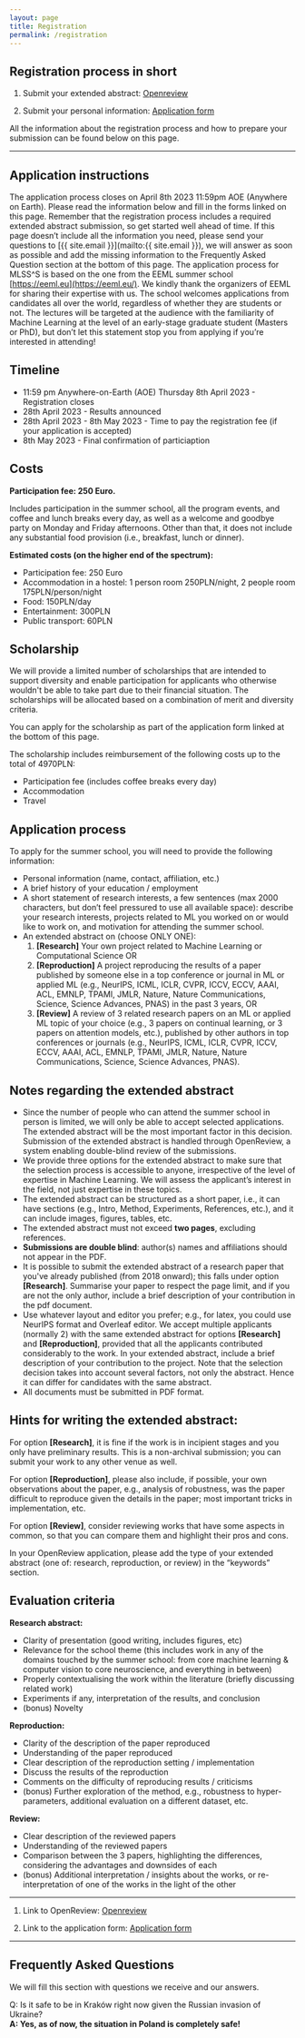 ```yaml
---
layout: page
title: Registration
permalink: /registration
---
```



## Registration process in short

1) Submit your extended abstract: <a href="https://openreview.net/group?id=MLinPL.org/2023/MLSS" class="btn btn-default btn-lg"><i class="fa-solid fa-file-pdf"></i> <span class="network-name">Openreview</span></a>

2) Submit your personal information: <a href="https://forms.office.com/e/zR57si49sE" class="btn btn-default btn-lg"><i class="fa-solid fa-table-list"></i> <span class="network-name">Application form</span></a>

All the information about the registration process and how to prepare your submission can be found below on this page.


---


## Application instructions

The application process closes on April 8th 2023 11:59pm AOE (Anywhere on Earth).
Please read the information below and fill in the forms linked on this page.
Remember that the registration process includes a required extended abstract submission, so get started well ahead of time.
If this page doesn’t include all the information you need, please send your questions to [{{ site.email }}](mailto:{{ site.email }}), we will answer as soon as possible and add the missing information to the Frequently Asked Question section at the bottom of this page.
The application process for MLSS^S is based on the one from the EEML summer school [https://eeml.eu](https://eeml.eu/). We kindly thank the organizers of EEML for sharing their expertise with us. 
The school welcomes applications from candidates all over the world, regardless of whether they are students or not. The lectures will be targeted at the audience with the familiarity of Machine Learning at the level of an early-stage graduate student (Masters or PhD), but don’t let this statement stop you from applying if you’re interested in attending!


## Timeline

- 11:59 pm Anywhere-on-Earth (AOE) Thursday 8th April 2023 - Registration closes
- 28th April 2023 - Results announced
- 28th April 2023 - 8th May 2023 - Time to pay the registration fee (if your application is accepted)
- 8th May 2023 - Final confirmation of particiaption


## Costs

**Participation fee: 250 Euro.**

Includes participation in the summer school, all the program events, and coffee and lunch breaks every day, as well as a welcome and goodbye party on Monday and Friday afternoons.
Other than that, it does not include any substantial food provision (i.e., breakfast, lunch or dinner).

**Estimated costs (on the higher end of the spectrum):**

- Participation fee: 250 Euro
- Accommodation in a hostel: 1 person room 250PLN/night, 2 people room 175PLN/person/night
- Food: 150PLN/day
- Entertainment: 300PLN
- Public transport: 60PLN 


## Scholarship

We will provide a limited number of scholarships that are intended to support diversity and enable participation for applicants who otherwise wouldn't be able to take part due to their financial situation.
The scholarships will be allocated based on a combination of merit and diversity criteria.

You can apply for the scholarship as part of the application form linked at the bottom of this page.

The scholarship includes reimbursement of the following costs up to the total of 4970PLN:
- Participation fee (includes coffee breaks every day)
- Accommodation
- Travel


## Application process

To apply for the summer school, you will need to provide the following information:

- Personal information (name, contact, affiliation, etc.)
- A brief history of your education / employment
- A short statement of research interests, a few sentences (max 2000 characters, but don’t feel pressured to use all available space): describe your research interests, projects related to ML you worked on or would like to work on, and motivation for attending the summer school.
- An extended abstract on (choose ONLY ONE):
  1. **[Research]** Your own project related to Machine Learning or Computational Science OR
  2. **[Reproduction]** A project reproducing the results of a paper published by someone else in a top conference or journal in ML or applied ML (e.g., NeurIPS, ICML, ICLR, CVPR, ICCV, ECCV, AAAI, ACL, EMNLP, TPAMI, JMLR, Nature, Nature Communications, Science, Science Advances, PNAS) in the past 3 years, OR
  3. **[Review]** A review of 3 related research papers on an ML or applied ML topic of your choice (e.g., 3 papers on continual learning, or 3 papers on attention models, etc.), published by other authors in top conferences or journals (e.g., NeurIPS, ICML, ICLR, CVPR, ICCV, ECCV, AAAI, ACL, EMNLP, TPAMI, JMLR, Nature, Nature Communications, Science, Science Advances, PNAS).

## Notes regarding the extended abstract

- Since the number of people who can attend the summer school in person is limited, we will only be able to accept selected applications. The extended abstract will be the most important factor in this decision.
Submission of the extended abstract is handled through OpenReview, a system enabling double-blind review of the submissions.
- We provide three options for the extended abstract to make sure that the selection process is accessible to anyone, irrespective of the level of expertise in Machine Learning. We will assess the applicant’s interest in the field, not just expertise in these topics.
- The extended abstract can be structured as a short paper, i.e., it can have sections (e.g., Intro, Method, Experiments, References, etc.), and it can include images, figures, tables, etc.
- The extended abstract must not exceed **two pages**, excluding references.
- **Submissions are double blind**: author(s) names and affiliations should not appear in the PDF.
- It is possible to submit the extended abstract of a research paper that you've already published (from 2018 onward); this falls under option **[Research]**. Summarise your paper to respect the page limit, and if you are not the only author, include a brief description of your contribution in the pdf document.
- Use whatever layout and editor you prefer; e.g., for latex, you could use NeurIPS format and Overleaf editor.
We accept multiple applicants (normally 2) with the same extended abstract for options **[Research]** and **[Reproduction]**, provided that all the applicants contributed considerably to the work. In your extended abstract, include a brief description of your contribution to the project. Note that the selection decision takes into account several factors, not only the abstract. Hence it can differ for candidates with the same abstract.
- All documents must be submitted in PDF format.

## Hints for writing the extended abstract:

For option **[Research]**, it is fine if the work is in incipient stages and you only have preliminary results. This is a non-archival submission; you can submit your work to any other venue as well.

For option **[Reproduction]**, please also include, if possible, your own observations about the paper, e.g., analysis of robustness, was the paper difficult to reproduce given the details in the paper; most important tricks in implementation, etc.

For option **[Review]**, consider reviewing works that have some aspects in common, so that you can compare them and highlight their pros and cons.

In your OpenReview application, please add the type of your extended abstract (one of: research, reproduction, or review) in the “keywords” section.

## Evaluation criteria

**Research abstract:**
- Clarity of presentation (good writing, includes figures, etc)
- Relevance for the school theme (this includes work in any of the domains touched by the summer school: from core machine learning & computer vision to core neuroscience, and everything in between)
- Properly contextualising the work within the literature (briefly discussing related work)
- Experiments if any, interpretation of the results, and conclusion
- (bonus) Novelty


**Reproduction:**
- Clarity of the description of the paper reproduced
- Understanding of the paper reproduced
- Clear description of the reproduction setting / implementation
- Discuss the results of the reproduction
- Comments on the difficulty of reproducing results / criticisms
- (bonus) Further exploration of the method, e.g., robustness to hyper-parameters, additional evaluation on a different dataset, etc.

**Review:**
- Clear description of the reviewed papers
- Understanding of the reviewed papers
- Comparison between the 3 papers, highlighting the differences, considering the advantages and downsides of each
- (bonus) Additional interpretation / insights about the works, or re-interpretation of one of the works in the light of the other


---

1) Link to OpenReview: <a href="https://openreview.net/group?id=MLinPL.org/2023/MLSS" class="btn btn-default btn-lg"><i class="fa-solid fa-file-pdf"></i> <span class="network-name">Openreview</span></a>

2) Link to the application form: <a href="https://forms.office.com/e/zR57si49sE" class="btn btn-default btn-lg"><i class="fa-solid fa-table-list"></i> <span class="network-name">Application form</span></a>

---


## Frequently Asked Questions

We will fill this section with questions we receive and our answers.

Q: Is it safe to be in Kraków right now given the Russian invasion of Ukraine?<br/>
**A: Yes, as of now, the situation in Poland is completely safe!**

